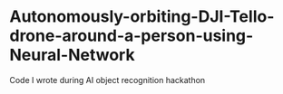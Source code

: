 # Autonomously-orbiting-DJI-Tello-drone-around-a-person-using-Neural-Network
Code I wrote during AI object recognition hackathon
